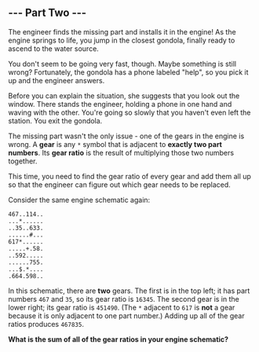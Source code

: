 ## --- Part Two ---
The engineer finds the missing part and installs it in the engine! As the engine springs to life, you jump in the closest gondola, finally ready to ascend to the water source.
 
You don't seem to be going very fast, though. Maybe something is still wrong? Fortunately, the gondola has a phone labeled "help", so you pick it up and the engineer answers.
 
Before you can explain the situation, she suggests that you look out the window. There stands the engineer, holding a phone in one hand and waving with the other. You're going so slowly that you haven't even left the station. You exit the gondola.
 
The missing part wasn't the only issue - one of the gears in the engine is wrong. A **gear** is any `*` symbol that is adjacent to **exactly two part numbers**. Its **gear ratio** is the result of multiplying<!--- They're magic gears. --> those two numbers together.
 
This time, you need to find the gear ratio of every gear and add them all up so that the engineer can figure out which gear needs to be replaced.
 
Consider the same engine schematic again:
 

```
467..114..
...*......
..35..633.
......#...
617*......
.....+.58.
..592.....
......755.
...$.*....
.664.598..
```

 
In this schematic, there are **two** gears. The first is in the top left; it has part numbers `467` and `35`, so its gear ratio is `16345`. The second gear is in the lower right; its gear ratio is `451490`. (The `*` adjacent to `617` is **not** a gear because it is only adjacent to one part number.) Adding up all of the gear ratios produces `467835`.
 
**What is the sum of all of the gear ratios in your engine schematic?**
 